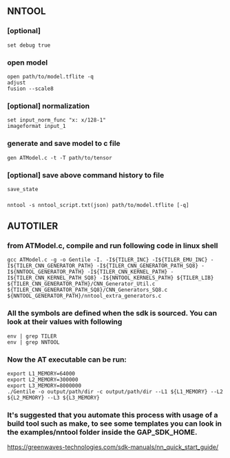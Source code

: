 ## NNTOOL
### [optional]
    set debug true
### open model
    open path/to/model.tflite -q
    adjust
    fusion --scale8
### [optional] normalization
    set input_norm_func "x: x/128-1"
    imageformat input_1
### generate and save model to c file
    gen ATModel.c -t -T path/to/tensor
### [optional] save above command history to file
    save_state
### 
    nntool -s nntool_script.txt(json) path/to/model.tflite [-q]

## AUTOTILER
### from ATModel.c, compile and run following code in linux shell
    gcc ATModel.c -g -o Gentile -I. -I${TILER_INC} -I${TILER_EMU_INC} -I${TILER_CNN_GENERATOR_PATH} -I${TILER_CNN_GENERATOR_PATH_SQ8} -I${NNTOOL_GENERATOR_PATH} -I${TILER_CNN_KERNEL_PATH} -I${TILER_CNN_KERNEL_PATH_SQ8} -I${NNTOOL_KERNELS_PATH} ${TILER_LIB} ${TILER_CNN_GENERATOR_PATH}/CNN_Generator_Util.c ${TILER_CNN_GENERATOR_PATH_SQ8}/CNN_Generators_SQ8.c ${NNTOOL_GENERATOR_PATH}/nntool_extra_generators.c
    
### All the symbols are defined when the sdk is sourced. You can look at their values with following
    env | grep TILER
    env | grep NNTOOL
    
### Now the AT executable can be run:
    export L1_MEMORY=64000
    export L2_MEMORY=300000
    export L3_MEMORY=8000000
    ./Gentile -o output/path/dir -c output/path/dir --L1 ${L1_MEMORY} --L2 ${L2_MEMORY} --L3 ${L3_MEMORY}

### It's suggested that you automate this process with usage of a build tool such as make, to see some templates you can look in the examples/nntool folder inside the GAP_SDK_HOME.

https://greenwaves-technologies.com/sdk-manuals/nn_quick_start_guide/
